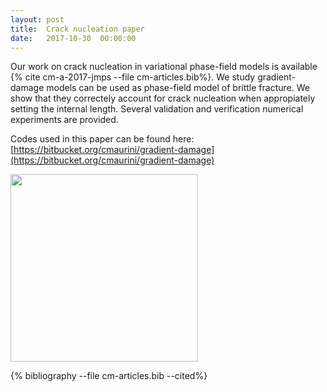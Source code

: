 ```yaml
---
layout: post
title:  Crack nucleation paper
date:   2017-10-30  00:00:00
---
```

Our work on crack nucleation in variational phase-field models is available
{% cite cm-a-2017-jmps --file cm-articles.bib%}.
We study gradient-damage models can be used as phase-field model of brittle fracture.
We show that they correctely account for crack nucleation when appropiately setting the internal length.
Several validation and verification numerical experiments are provided.

Codes used in this paper can be found here: [https://bitbucket.org/cmaurini/gradient-damage](https://bitbucket.org/cmaurini/gradient-damage)


<img style="float: center; margin: 0px 0px 0px 0px;"
src="{{site.baseurl}}/images/InitiationIllustration.pdf" width="300" />

{% bibliography --file cm-articles.bib --cited%}